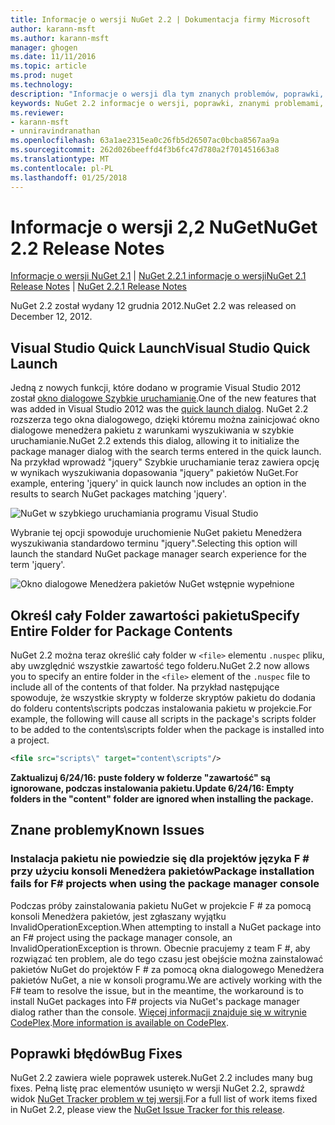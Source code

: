 ```yaml
---
title: Informacje o wersji NuGet 2.2 | Dokumentacja firmy Microsoft
author: karann-msft
ms.author: karann-msft
manager: ghogen
ms.date: 11/11/2016
ms.topic: article
ms.prod: nuget
ms.technology: 
description: "Informacje o wersji dla tym znanych problemów, poprawki, dodatkowe funkcje i dcr 2.2 NuGet."
keywords: NuGet 2.2 informacje o wersji, poprawki, znanymi problemami, nowe funkcje, dcr
ms.reviewer:
- karann-msft
- unniravindranathan
ms.openlocfilehash: 63a1ae2315ea0c26fb5d26507ac0bcba8567aa9a
ms.sourcegitcommit: 262d026beeffd4f3b6fc47d780a2f701451663a8
ms.translationtype: MT
ms.contentlocale: pl-PL
ms.lasthandoff: 01/25/2018
---
```

# <a name="nuget-22-release-notes"></a><span data-ttu-id="d7e8c-104">Informacje o wersji 2,2 NuGet</span><span class="sxs-lookup"><span data-stu-id="d7e8c-104">NuGet 2.2 Release Notes</span></span>

<span data-ttu-id="d7e8c-105">[Informacje o wersji NuGet 2.1](../release-notes/nuget-2.1.md) | [NuGet 2.2.1 informacje o wersji](../release-notes/nuget-2.2.1.md)</span><span class="sxs-lookup"><span data-stu-id="d7e8c-105">[NuGet 2.1 Release Notes](../release-notes/nuget-2.1.md) | [NuGet 2.2.1 Release Notes](../release-notes/nuget-2.2.1.md)</span></span>

<span data-ttu-id="d7e8c-106">NuGet 2.2 został wydany 12 grudnia 2012.</span><span class="sxs-lookup"><span data-stu-id="d7e8c-106">NuGet 2.2 was released on December 12, 2012.</span></span>

## <a name="visual-studio-quick-launch"></a><span data-ttu-id="d7e8c-107">Visual Studio Quick Launch</span><span class="sxs-lookup"><span data-stu-id="d7e8c-107">Visual Studio Quick Launch</span></span>
<span data-ttu-id="d7e8c-108">Jedną z nowych funkcji, które dodano w programie Visual Studio 2012 został [okno dialogowe Szybkie uruchamianie](/visualstudio/ide/reference/quick-launch-environment-options-dialog-box).</span><span class="sxs-lookup"><span data-stu-id="d7e8c-108">One of the new features that was added in Visual Studio 2012 was the [quick launch dialog](/visualstudio/ide/reference/quick-launch-environment-options-dialog-box).</span></span> <span data-ttu-id="d7e8c-109">NuGet 2.2 rozszerza tego okna dialogowego, dzięki któremu można zainicjować okno dialogowe menedżera pakietu z warunkami wyszukiwania w szybkie uruchamianie.</span><span class="sxs-lookup"><span data-stu-id="d7e8c-109">NuGet 2.2 extends this dialog, allowing it to initialize the package manager dialog with the search terms entered in the quick launch.</span></span> <span data-ttu-id="d7e8c-110">Na przykład wprowadź "jquery" Szybkie uruchamianie teraz zawiera opcję w wynikach wyszukiwania dopasowania "jquery" pakietów NuGet.</span><span class="sxs-lookup"><span data-stu-id="d7e8c-110">For example, entering 'jquery' in quick launch now includes an option in the results to search NuGet packages matching 'jquery'.</span></span>

![NuGet w szybkiego uruchamiania programu Visual Studio](./media/quick-launch.png)

<span data-ttu-id="d7e8c-112">Wybranie tej opcji spowoduje uruchomienie NuGet pakietu Menedżera wyszukiwania standardowo terminu "jquery".</span><span class="sxs-lookup"><span data-stu-id="d7e8c-112">Selecting this option will launch the standard NuGet package manager search experience for the term 'jquery'.</span></span>

![Okno dialogowe Menedżera pakietów NuGet wstępnie wypełnione](./media/pkg-mgr-search-from-quick-launch.png)

## <a name="specify-entire-folder-for-package-contents"></a><span data-ttu-id="d7e8c-114">Określ cały Folder zawartości pakietu</span><span class="sxs-lookup"><span data-stu-id="d7e8c-114">Specify Entire Folder for Package Contents</span></span>
<span data-ttu-id="d7e8c-115">NuGet 2.2 można teraz określić cały folder w `<file>` elementu `.nuspec` pliku, aby uwzględnić wszystkie zawartość tego folderu.</span><span class="sxs-lookup"><span data-stu-id="d7e8c-115">NuGet 2.2 now allows you to specify an entire folder in the `<file>` element of the `.nuspec` file to include all of the contents of that folder.</span></span> <span data-ttu-id="d7e8c-116">Na przykład następujące spowoduje, że wszystkie skrypty w folderze skryptów pakietu do dodania do folderu contents\scripts podczas instalowania pakietu w projekcie.</span><span class="sxs-lookup"><span data-stu-id="d7e8c-116">For example, the following will cause all scripts in the package's scripts folder to be added to the contents\scripts folder when the package is installed into a project.</span></span>

```xml
<file src="scripts\" target="content\scripts"/>
```

<span data-ttu-id="d7e8c-117">**Zaktualizuj 6/24/16: puste foldery w folderze "zawartość" są ignorowane, podczas instalowania pakietu.**</span><span class="sxs-lookup"><span data-stu-id="d7e8c-117">**Update 6/24/16: Empty folders in the "content" folder are ignored when installing the package.**</span></span>

## <a name="known-issues"></a><span data-ttu-id="d7e8c-118">Znane problemy</span><span class="sxs-lookup"><span data-stu-id="d7e8c-118">Known Issues</span></span>

### <a name="package-installation-fails-for-f-projects-when-using-the-package-manager-console"></a><span data-ttu-id="d7e8c-119">Instalacja pakietu nie powiedzie się dla projektów języka F # przy użyciu konsoli Menedżera pakietów</span><span class="sxs-lookup"><span data-stu-id="d7e8c-119">Package installation fails for F# projects when using the package manager console</span></span>
<span data-ttu-id="d7e8c-120">Podczas próby zainstalowania pakietu NuGet w projekcie F # za pomocą konsoli Menedżera pakietów, jest zgłaszany wyjątku InvalidOperationException.</span><span class="sxs-lookup"><span data-stu-id="d7e8c-120">When attempting to install a NuGet package into an F# project using the package manager console, an InvalidOperationException is thrown.</span></span> <span data-ttu-id="d7e8c-121">Obecnie pracujemy z team F #, aby rozwiązać ten problem, ale do tego czasu jest obejście można zainstalować pakietów NuGet do projektów F # za pomocą okna dialogowego Menedżera pakietów NuGet, a nie w konsoli programu.</span><span class="sxs-lookup"><span data-stu-id="d7e8c-121">We are actively working with the F# team to resolve the issue, but in the meantime, the workaround is to install NuGet packages into F# projects via NuGet's package manager dialog rather than the console.</span></span> <span data-ttu-id="d7e8c-122">[Więcej informacji znajduje się w witrynie CodePlex](http://nuget.codeplex.com/workitem/2873).</span><span class="sxs-lookup"><span data-stu-id="d7e8c-122">[More information is available on CodePlex](http://nuget.codeplex.com/workitem/2873).</span></span>


## <a name="bug-fixes"></a><span data-ttu-id="d7e8c-123">Poprawki błędów</span><span class="sxs-lookup"><span data-stu-id="d7e8c-123">Bug Fixes</span></span>
<span data-ttu-id="d7e8c-124">NuGet 2.2 zawiera wiele poprawek usterek.</span><span class="sxs-lookup"><span data-stu-id="d7e8c-124">NuGet 2.2 includes many bug fixes.</span></span> <span data-ttu-id="d7e8c-125">Pełną listę prac elementów usunięto w wersji NuGet 2.2, sprawdź widok [NuGet Tracker problem w tej wersji](http://nuget.codeplex.com/workitem/list/advanced?keyword=&status=Closed&type=All&priority=All&release=NuGet%202.2&assignedTo=All&component=All&sortField=LastUpdatedDate&sortDirection=Descending&page=0).</span><span class="sxs-lookup"><span data-stu-id="d7e8c-125">For a full list of work items fixed in NuGet 2.2, please view the [NuGet Issue Tracker for this release](http://nuget.codeplex.com/workitem/list/advanced?keyword=&status=Closed&type=All&priority=All&release=NuGet%202.2&assignedTo=All&component=All&sortField=LastUpdatedDate&sortDirection=Descending&page=0).</span></span>
